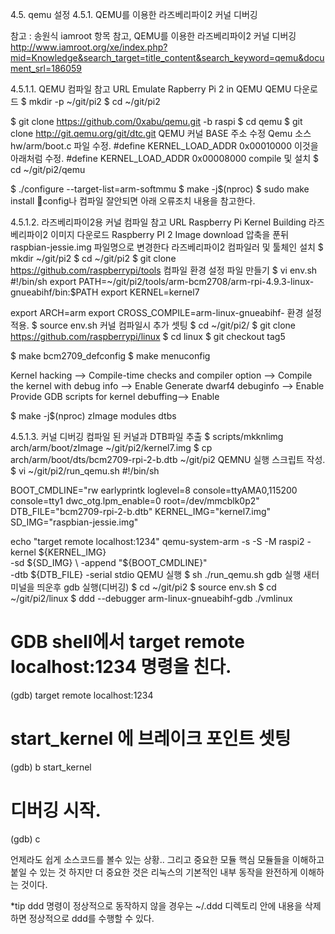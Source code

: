 4.5.	qemu 설정
4.5.1.	QEMU를 이용한 라즈베리파이2 커널 디버깅

참고 : 송원식 iamroot 항목 참고, QEMU를 이용한 라즈베리파이2 커널 디버깅
http://www.iamroot.org/xe/index.php?mid=Knowledge&search_target=title_content&search_keyword=qemu&document_srl=186059


4.5.1.1.	QEMU 컴파일
참고 URL Emulate Rapberry Pi 2 in QEMU
QEMU 다운로드
$ mkdir -p ~/git/pi2
$ cd ~/git/pi2

$ git clone https://github.com/0xabu/qemu.git -b raspi
$ cd qemu
$ git clone http://git.qemu.org/git/dtc.git
QEMU 커널 BASE 주소 수정
Qemu 소스 hw/arm/boot.c 파일 수정.
#define KERNEL_LOAD_ADDR 0x00010000
이것을 아래처럼 수정.
#define KERNEL_LOAD_ADDR 0x00008000
compile 및 설치
$ cd ~/git/pi2/qemu

$ ./configure --target-list=arm-softmmu
$ make -j$(nproc)
$ sudo make install
config나 컴파일 잘안되면 아래 오류조치 내용을 참고한다.

4.5.1.2.	라즈베리파이2용 커널 컴파일
참고 URL Raspberry Pi Kernel Building
라즈베리파이2 이미지 다운로드 Raspberry PI 2 Image download
압축을 푼뒤 raspbian-jessie.img 파일명으로 변경한다
라즈베리파이2 컴파일러 및 툴체인 설치
$ mkdir ~/git/pi2
$ cd ~/git/pi2
$ git clone https://github.com/raspberrypi/tools
컴파일 환경 설정 파일 만들기
$ vi env.sh
#!/bin/sh
export PATH=~/git/pi2/tools/arm-bcm2708/arm-rpi-4.9.3-linux-gnueabihf/bin:$PATH
export KERNEL=kernel7

export ARCH=arm
export CROSS_COMPILE=arm-linux-gnueabihf-
환경 설정 적용.
$ source env.sh
커널 컴파일시 추가 셋팅
$ cd ~/git/pi2/
$ git clone https://github.com/raspberrypi/linux
$ cd linux
$ git checkout tag5

$ make bcm2709_defconfig
$ make menuconfig

Kernel hacking --> Compile-time checks and compiler option --> 
            Compile the kernel with debug info --> Enable
            Generate dwarf4 debuginfo --> Enable
            Provide GDB scripts for kernel debuffing--> Enable

$ make -j$(nproc) zImage modules dtbs


4.5.1.3.	커널 디버깅
컴파일 된 커널과 DTB파일 추출
$ scripts/mkknlimg arch/arm/boot/zImage ~/git/pi2/kernel7.img
$ cp arch/arm/boot/dts/bcm2709-rpi-2-b.dtb ~/git/pi2
QEMNU 실행 스크립트 작성.
$ vi ~/git/pi2/run_qemu.sh
#!/bin/sh

BOOT_CMDLINE="rw earlyprintk loglevel=8 console=ttyAMA0,115200 console=tty1 dwc_otg.lpm_enable=0 root=/dev/mmcblk0p2"
DTB_FILE="bcm2709-rpi-2-b.dtb"
KERNEL_IMG="kernel7.img"
SD_IMG="raspbian-jessie.img"

echo "target remote localhost:1234"
qemu-system-arm -s -S -M raspi2 -kernel ${KERNEL_IMG} \
    -sd ${SD_IMG} \
    -append "${BOOT_CMDLINE}" \
    -dtb ${DTB_FILE} -serial stdio
QEMU 실행
$ sh ./run_qemu.sh
gdb 실행 새터미널을 띄운후 gdb 실행(디버깅)
$ cd ~/git/pi2
$ source env.sh
$ cd ~/git/pi2/linux
$ ddd --debugger arm-linux-gnueabihf-gdb ./vmlinux
# GDB shell에서 target remote localhost:1234 명령을 친다.
(gdb) target remote localhost:1234

# start_kernel 에 브레이크 포인트 셋팅
(gdb) b start_kernel

# 디버깅 시작.
(gdb) c

언제라도 쉽게 소스코드를 볼수 있는 상황..
그리고 중요한 모듈 핵심 모듈들을 이해하고 붙일 수 있는 것
하지만 더 중요한 것은 리눅스의 기본적인 내부 동작을 완전하게 이해하는 것이다.

*tip
ddd 명령이 정상적으로 동작하지 않을 경우는 ~/.ddd 디렉토리 안에 내용을 삭제하면 정상적으로 ddd를 수행할 수 있다.
